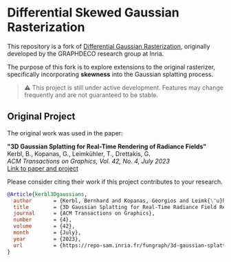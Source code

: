 # Differential Skewed Gaussian Rasterization

This repository is a fork of [Differential Gaussian Rasterization](https://github.com/graphdeco-inria/diff-gaussian-rasterization), originally developed by the GRAPHDECO research group at Inria.

The purpose of this fork is to explore extensions to the original rasterizer, specifically incorporating **skewness** into the Gaussian splatting process.

> ⚠️ This project is still under active development. Features may change frequently and are not guaranteed to be stable.

## Original Project

The original work was used in the paper:

**"3D Gaussian Splatting for Real-Time Rendering of Radiance Fields"**  
Kerbl, B., Kopanas, G., Leimkühler, T., Drettakis, G.  
*ACM Transactions on Graphics, Vol. 42, No. 4, July 2023*  
[Link to paper and project](https://repo-sam.inria.fr/fungraph/3d-gaussian-splatting/)

Please consider citing their work if this project contributes to your research.

```bibtex
@Article{kerbl3Dgaussians,
  author       = {Kerbl, Bernhard and Kopanas, Georgios and Leimk{\"u}hler, Thomas and Drettakis, George},
  title        = {3D Gaussian Splatting for Real-Time Radiance Field Rendering},
  journal      = {ACM Transactions on Graphics},
  number       = {4},
  volume       = {42},
  month        = {July},
  year         = {2023},
  url          = {https://repo-sam.inria.fr/fungraph/3d-gaussian-splatting/}
}
```
